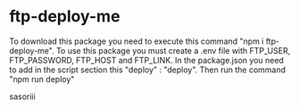 ﻿# ftp-deploy-me
 To download this package you need to execute this command "npm i ftp-deploy-me".
 To use this package you must create a .env file with FTP_USER, FTP_PASSWORD, FTP_HOST and FTP_LINK. 
 In the package.json you need to add in the script section this "deploy" : "deploy".
 Then run the command "npm run deploy"



sasoriii
